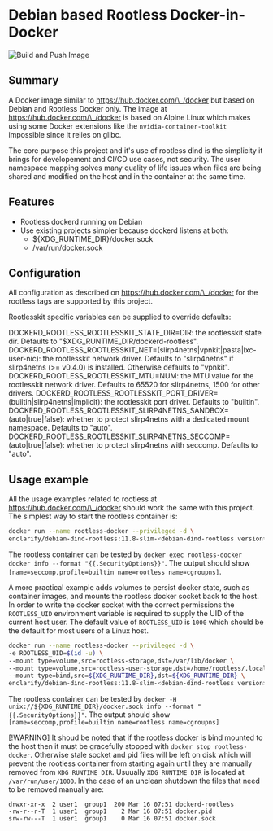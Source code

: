 # Debian based Rootless Docker-in-Docker

![Build and Push Image](https://github.com/enclarify/debian-dind-rootless/actions/workflows/build_push_image.yml/badge.svg)

## Summary

A Docker image similar to https://hub.docker.com/\_/docker but based on Debian and Rootless Docker only. The image at https://hub.docker.com/\_/docker is based on Alpine Linux which makes using some Docker extensions like the `nvidia-container-toolkit` impossible since it relies on glibc.

The core purpose this project and it's use of rootless dind is the simplicity it brings for developement and CI/CD use cases, not security. The user namespace mapping solves many quality of life issues when files are being shared and modified on the host and in the container at the same time.

## Features

- Rootless dockerd running on Debian
- Use existing projects simpler because dockerd listens at both:
    - ${XDG_RUNTIME_DIR}/docker.sock 
    - /var/run/docker.sock 

## Configuration

All configuration as described on https://hub.docker.com/\_/docker for the rootless tags are supported by this project.

Rootlesskit specific variables can be supplied to override defaults:

DOCKERD_ROOTLESS_ROOTLESSKIT_STATE_DIR=DIR: the rootlesskit state dir. Defaults to "$XDG_RUNTIME_DIR/dockerd-rootless".
DOCKERD_ROOTLESS_ROOTLESSKIT_NET=(slirp4netns|vpnkit|pasta|lxc-user-nic): the rootlesskit network driver. Defaults to "slirp4netns" if slirp4netns (>= v0.4.0) is installed. Otherwise defaults to "vpnkit".
DOCKERD_ROOTLESS_ROOTLESSKIT_MTU=NUM: the MTU value for the rootlesskit network driver. Defaults to 65520 for slirp4netns, 1500 for other drivers.
DOCKERD_ROOTLESS_ROOTLESSKIT_PORT_DRIVER=(builtin|slirp4netns|implicit): the rootlesskit port driver. Defaults to "builtin".
DOCKERD_ROOTLESS_ROOTLESSKIT_SLIRP4NETNS_SANDBOX=(auto|true|false): whether to protect slirp4netns with a dedicated mount namespace. Defaults to "auto".
DOCKERD_ROOTLESS_ROOTLESSKIT_SLIRP4NETNS_SECCOMP=(auto|true|false): whether to protect slirp4netns with seccomp. Defaults to "auto".

## Usage example

All the usage examples related to rootless at https://hub.docker.com/\_/docker should work the same with this project. The simplest way to start the rootless container is:

```bash
docker run --name rootless-docker --privileged -d \
enclarify/debian-dind-rootless:11.8-slim-<debian-dind-rootless version>
```
The rootless container can be tested by `docker exec rootless-docker docker info --format "{{.SecurityOptions}}"`. The output should show `[name=seccomp,profile=builtin name=rootless name=cgroupns]`. 

A more practical example adds volumes to persist docker state, such as container images, and mounts the rootless docker socket back to the host. In order to write the docker socket with the correct permissions the `ROOTLESS_UID` environment variable is required to supply the UID of the current host user. The default value of `ROOTLESS_UID` is `1000` which should be the default for most users of a Linux host. 

```bash
docker run --name rootless-docker --privileged -d \
-e ROOTLESS_UID=$(id -u) \
--mount type=volume,src=rootless-storage,dst=/var/lib/docker \
--mount type=volume,src=rootless-user-storage,dst=/home/rootless/.local/share/docker \
--mount type=bind,src=${XDG_RUNTIME_DIR},dst=${XDG_RUNTIME_DIR} \
enclarify/debian-dind-rootless:11.8-slim-<debian-dind-rootless version>
```

The rootless container can be tested by `docker -H unix://${XDG_RUNTIME_DIR}/docker.sock info --format "{{.SecurityOptions}}"`. The output should show `[name=seccomp,profile=builtin name=rootless name=cgroupns]`

[!WARNING]
It shoud be noted that if the rootless docker is bind mounted to the host then it must be gracefully stopped with `docker stop rootless-docker`. Otherwise stale socket and pid files will be left on disk which will prevent the rootless container from starting again until they are manually removed from `XDG_RUNTIME_DIR`. Usuually `XDG_RUNTIME_DIR` is located at `/var/run/user/1000`. In the case of an unclean shutdown the files that need to be removed manually are:

```
drwxr-xr-x  2 user1  group1  200 Mar 16 07:51 dockerd-rootless
-rw-r--r-T  1 user1  group1    2 Mar 16 07:51 docker.pid
srw-rw---T  1 user1  group1    0 Mar 16 07:51 docker.sock
```

